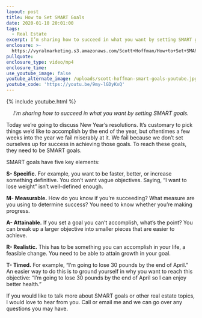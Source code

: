 ```yaml
---
layout: post
title: How to Set SMART Goals
date: 2020-01-10 20:01:00
tags:
  - Real Estate
excerpt: I’m sharing how to succeed in what you want by setting SMART goals.
enclosure: >-
  https://vyralmarketing.s3.amazonaws.com/Scott+Hoffman/How+to+Set+SMART+Goals.mp4
pullquote:
enclosure_type: video/mp4
enclosure_time:
use_youtube_image: false
youtube_alternate_image: /uploads/scott-hoffman-smart-goals-youtube.jpg
youtube_code: 'https://youtu.be/9my-lGDyKxQ'
---
```


{% include youtube.html %}

<p style="text-align: center;"><em>I’m sharing how to succeed in what you want by setting SMART goals.</em></p>

Today we’re going to discuss New Year’s resolutions. It’s customary to pick things we’d like to accomplish by the end of the year, but oftentimes a few weeks into the year we fail miserably at it. We fail because we don’t set ourselves up for success in achieving those goals. To reach these goals, they need to be SMART goals.&nbsp;

SMART goals have five key elements:

**S- Specific.** For example, you want to be faster, better, or increase something definitive. You don’t want vague objectives. Saying, “I want to lose weight” isn’t well-defined enough.&nbsp;

**M- Measurable.** How do you know if you’re succeeding? What measure are you using to determine success? You need to know whether you’re making progress.&nbsp;

**A- Attainable.** If you set a goal you can’t accomplish, what’s the point? You can break up a larger objective into smaller pieces that are easier to achieve.

**R- Realistic.** This has to be something you can accomplish in your life, a feasible change. You need to be able to attain growth in your goal.&nbsp;

**T- Timed.** For example, “I’m going to lose 30 pounds by the end of April.” An easier way to do this is to ground yourself in why you want to reach this objective: “I’m going to lose 30 pounds by the end of April so I can enjoy better health.”&nbsp;

If you would like to talk more about SMART goals or other real estate topics, I would love to hear from you. Call or email me and we can go over any questions you may have.